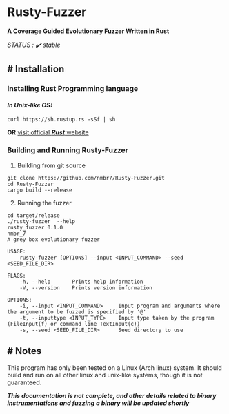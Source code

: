 # **Rusty-Fuzzer**
__A Coverage Guided Evolutionary Fuzzer Written in Rust__


*_STATUS :  :heavy_check_mark:  stable_*

## # Installation

### Installing Rust Programming language
#### _In Unix-like OS:_ 
```
curl https://sh.rustup.rs -sSf | sh
```

**OR** [visit official _**Rust**_ website ](https://www.rust-lang.org/tools/install)

### Building and Running Rusty-Fuzzer
1) Building from git source
```
git clone https://github.com/nmbr7/Rusty-Fuzzer.git
cd Rusty-Fuzzer
cargo build --release
```
2) Running the fuzzer
```
cd target/release
./rusty-fuzzer  --help
rusty_fuzzer 0.1.0
nmbr_7
A grey box evolutionary fuzzer

USAGE:
    rusty-fuzzer [OPTIONS] --input <INPUT_COMMAND> --seed <SEED_FILE_DIR>

FLAGS:
    -h, --help       Prints help information
    -V, --version    Prints version information

OPTIONS:
    -i, --input <INPUT_COMMAND>     Input program and arguments where the argument to be fuzzed is specified by '@'
    -t, --inputtype <INPUT_TYPE>    Input type taken by the program (FileInput(f) or command line TextInput(c))
    -s, --seed <SEED_FILE_DIR>      Seed directory to use

```


## # Notes
This program has only been tested on a Linux (Arch linux) system.
It should build and run on all other linux and unix-like systems, though it is not guaranteed. 


_**This documentation is not complete, and other details related to binary instrumentations and fuzzing a binary will be updated shortly**_ 
